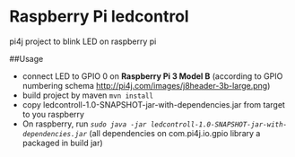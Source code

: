# Raspberry Pi ledcontrol
pi4j project to blink LED on raspberry pi

##Usage
* connect LED to GPIO 0 on **Raspberry Pi 3 Model B** 
(according to GPIO numbering schema http://pi4j.com/images/j8header-3b-large.png)
* build project by maven `mvn install`
* copy ledcontroll-1.0-SNAPSHOT-jar-with-dependencies.jar from target 
to you raspberry
* On raspberry, run _`sudo java -jar ledcontroll-1.0-SNAPSHOT-jar-with-dependencies.jar`_
 (all dependencies on com.pi4j.io.gpio library a packaged in build jar)